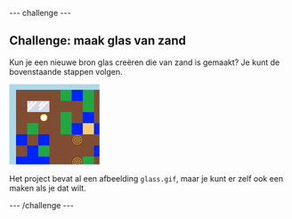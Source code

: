 \--- challenge \---

## Challenge: maak glas van zand

Kun je een nieuwe bron glas creëren die van zand is gemaakt? Je kunt de bovenstaande stappen volgen.

![screenshot](images/craft-glass.png)

Het project bevat al een afbeelding `glass.gif`, maar je kunt er zelf ook een maken als je dat wilt.

\--- /challenge \---